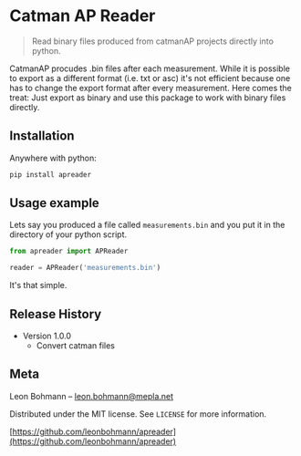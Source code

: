 # Catman AP Reader
> Read binary files produced from catmanAP projects directly into python.

CatmanAP procudes .bin files after each measurement. While it is possible to export as a different format (i.e. txt or asc) it's not efficient because one has to change the export format after every measurement. Here comes the treat: Just export as binary and use this package to work with binary files directly.

## Installation

Anywhere with python:

```sh
pip install apreader
```


## Usage example

Lets say you produced a file called `measurements.bin` and you put it in the directory of your python script.

```python
from apreader import APReader

reader = APReader('measurements.bin')
``` 
It's that simple.



## Release History

* Version 1.0.0
    * Convert catman files

## Meta

Leon Bohmann – leon.bohmann@mepla.net

Distributed under the MIT license. See ``LICENSE`` for more information.

[https://github.com/leonbohmann/apreader](https://github.com/leonbohmann/apreader)